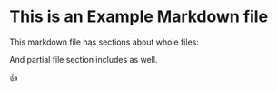 # This is an Example Markdown file

This markdown file has sections about whole files:

[//]: # (markdown:include ./example/full.go)

And partial file section includes as well.

[//]: # (markdown:include ./example/partials.go section:answer)

[//]: # (markdown:include ./example/partials.go section:bar-partial)

👍
